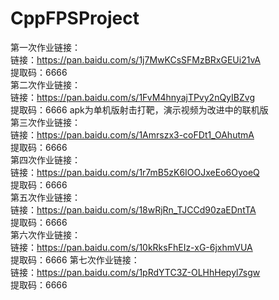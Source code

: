 # CppFPSProject
第一次作业链接：  
链接：https://pan.baidu.com/s/1j7MwKCsSFMzBRxGEUi21vA  
提取码：6666  
第二次作业链接：  
链接：https://pan.baidu.com/s/1FvM4hnyajTPvy2nQyIBZvg  
提取码：6666   apk为单机版射击打靶，演示视频为改进中的联机版  
第三次作业链接：  
链接：https://pan.baidu.com/s/1Amrszx3-coFDt1_OAhutmA   
提取码：6666   
第四次作业链接：  
链接：https://pan.baidu.com/s/1r7mB5zK6IOOJxeEo6OyoeQ  
提取码：6666  
第五次作业链接：  
链接：https://pan.baidu.com/s/18wRjRn_TJCCd90zaEDntTA  
提取码：6666  
第六次作业链接：  
链接：https://pan.baidu.com/s/10kRksFhEIz-xG-6jxhmVUA  
提取码：6666 
第七次作业链接：  
链接：https://pan.baidu.com/s/1pRdYTC3Z-OLHhHepyl7sgw  
提取码：6666  
